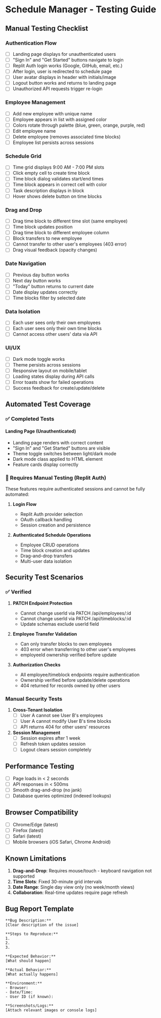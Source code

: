 # Schedule Manager - Testing Guide

## Manual Testing Checklist

### Authentication Flow
- [ ] Landing page displays for unauthenticated users
- [ ] "Sign In" and "Get Started" buttons navigate to login
- [ ] Replit Auth login works (Google, GitHub, email, etc.)
- [ ] After login, user is redirected to schedule page
- [ ] User avatar displays in header with initials/image
- [ ] Logout button works and returns to landing page
- [ ] Unauthorized API requests trigger re-login

### Employee Management
- [ ] Add new employee with unique name
- [ ] Employee appears in list with assigned color
- [ ] Colors rotate through palette (blue, green, orange, purple, red)
- [ ] Edit employee name
- [ ] Delete employee (removes associated time blocks)
- [ ] Employee list persists across sessions

### Schedule Grid
- [ ] Time grid displays 9:00 AM - 7:00 PM slots
- [ ] Click empty cell to create time block
- [ ] Time block dialog validates start/end times
- [ ] Time block appears in correct cell with color
- [ ] Task description displays in block
- [ ] Hover shows delete button on time blocks

### Drag and Drop
- [ ] Drag time block to different time slot (same employee)
- [ ] Time block updates position
- [ ] Drag time block to different employee column
- [ ] Block transfers to new employee
- [ ] Cannot transfer to other user's employees (403 error)
- [ ] Drag visual feedback (opacity changes)

### Date Navigation
- [ ] Previous day button works
- [ ] Next day button works
- [ ] "Today" button returns to current date
- [ ] Date display updates correctly
- [ ] Time blocks filter by selected date

### Data Isolation
- [ ] Each user sees only their own employees
- [ ] Each user sees only their own time blocks
- [ ] Cannot access other users' data via API

### UI/UX
- [ ] Dark mode toggle works
- [ ] Theme persists across sessions
- [ ] Responsive layout on mobile/tablet
- [ ] Loading states display during API calls
- [ ] Error toasts show for failed operations
- [ ] Success feedback for create/update/delete

## Automated Test Coverage

### ✅ Completed Tests

#### Landing Page (Unauthenticated)
- Landing page renders with correct content
- "Sign In" and "Get Started" buttons are visible
- Theme toggle switches between light/dark mode
- Dark mode class applied to HTML element
- Feature cards display correctly

### 🔄 Requires Manual Testing (Replit Auth)

These features require authenticated sessions and cannot be fully automated:

1. **Login Flow**
   - Replit Auth provider selection
   - OAuth callback handling
   - Session creation and persistence

2. **Authenticated Schedule Operations**
   - Employee CRUD operations
   - Time block creation and updates
   - Drag-and-drop transfers
   - Multi-user data isolation

## Security Test Scenarios

### ✅ Verified

1. **PATCH Endpoint Protection**
   - Cannot change userId via PATCH /api/employees/:id
   - Cannot change userId via PATCH /api/timeblocks/:id
   - Update schemas exclude userId field

2. **Employee Transfer Validation**
   - Can only transfer blocks to own employees
   - 403 error when transferring to other user's employees
   - employeeId ownership verified before update

3. **Authorization Checks**
   - All employee/timeblock endpoints require authentication
   - Ownership verified before update/delete operations
   - 404 returned for records owned by other users

### Manual Security Tests

1. **Cross-Tenant Isolation**
   - [ ] User A cannot see User B's employees
   - [ ] User A cannot modify User B's time blocks
   - [ ] API returns 404 for other users' resources

2. **Session Management**
   - [ ] Session expires after 1 week
   - [ ] Refresh token updates session
   - [ ] Logout clears session completely

## Performance Testing

- [ ] Page loads in < 2 seconds
- [ ] API responses in < 500ms
- [ ] Smooth drag-and-drop (no jank)
- [ ] Database queries optimized (indexed lookups)

## Browser Compatibility

- [ ] Chrome/Edge (latest)
- [ ] Firefox (latest)
- [ ] Safari (latest)
- [ ] Mobile browsers (iOS Safari, Chrome Android)

## Known Limitations

1. **Drag-and-Drop**: Requires mouse/touch - keyboard navigation not supported
2. **Time Slots**: Fixed 30-minute grid intervals
3. **Date Range**: Single day view only (no week/month views)
4. **Collaboration**: Real-time updates require page refresh

## Bug Report Template

```
**Bug Description:**
[Clear description of the issue]

**Steps to Reproduce:**
1. 
2. 
3. 

**Expected Behavior:**
[What should happen]

**Actual Behavior:**
[What actually happens]

**Environment:**
- Browser: 
- Date/Time: 
- User ID (if known): 

**Screenshots/Logs:**
[Attach relevant images or console logs]
```
